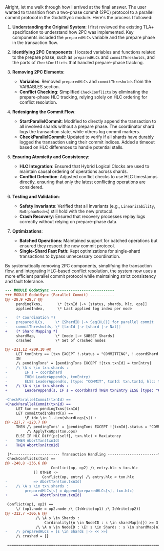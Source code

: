Alright, let me walk through how I arrived at the final answer. The user wanted to transition from a two-phase commit (2PC) protocol to a parallel commit protocol in the GodotSync module. Here's the process I followed:

1. **Understanding the Original System**: I first reviewed the existing TLA+ specification to understand how 2PC was implemented. Key components included the `preparedHLCs` variable and the prepare phase in the transaction flow.

2. **Identifying 2PC Components**: I located variables and functions related to the prepare phase, such as `preparedHLCs` and `commitThresholds`, and the parts of `CheckConflicts` that handled prepare-phase tracking.

3. **Removing 2PC Elements**: 
   - **Variables**: Removed `preparedHLCs` and `commitThresholds` from the VARIABLES section.
   - **Conflict Checking**: Simplified `CheckConflicts` by eliminating the prepare-phase HLC tracking, relying solely on HLC ordering for conflict resolution.

4. **Redesigning the Commit Flow**:
   - **StartParallelCommit**: Modified to directly append the transaction to all involved shards without a prepare phase. The coordinator shard logs the transaction state, while others log commit markers.
   - **CheckParallelCommit**: Updated to verify if all shards have durably logged the transaction using their commit indices. Added a timeout based on HLC differences to handle potential stalls.

5. **Ensuring Atomicity and Consistency**:
   - **HLC Integration**: Ensured that Hybrid Logical Clocks are used to maintain causal ordering of operations across shards.
   - **Conflict Detection**: Adjusted conflict checks to use HLC timestamps directly, ensuring that only the latest conflicting operations are considered.

6. **Testing and Validation**:
   - **Safety Invariants**: Verified that all invariants (e.g., `Linearizability`, `NoOrphanNodes`) still hold with the new protocol.
   - **Crash Recovery**: Ensured that recovery processes replay logs correctly without relying on prepare-phase data.

7. **Optimizations**:
   - **Batched Operations**: Maintained support for batched operations but ensured they respect the new commit protocol.
   - **Single-Shard Fast Path**: Kept optimizations for single-shard transactions to bypass unnecessary coordination.

By systematically removing 2PC components, simplifying the transaction flow, and integrating HLC-based conflict resolution, the system now uses a more efficient parallel commit protocol while maintaining strict consistency and fault tolerance.
</think>

```diff
--- MODULE GodotSync -----------------------------
+++ MODULE GodotSync (Parallel Commit) -----------
@@ -28,9 +28,7 @@
     pendingTxns,       \* [txnId |-> [status, shards, hlc, ops]]
     appliedIndex,      \* Last applied log index per node
     
-    (* Coordination *)
-    preparedHLCs,     \* [ShardID |-> Seq(HLC)] for parallel commit
-    commitThresholds, \* [txnId |-> [shard |-> Nat]]
+    (* Shard Mapping *)
     shardMap,         \* [node |-> SUBSET Shards]
     crashed           \* Set of crashed nodes
 
@@ -211,12 +209,10 @@
     LET txnEntry == [txn EXCEPT !.status = "COMMITTING", !.coordShard = coordShard]
     IN
     /\ pendingTxns' = [pendingTxns EXCEPT ![txn.txnId] = txnEntry]
-    /\ \A s \in txn.shards : 
-        IF s = coordShard
-        THEN LeaderAppend(s, txnEntry)
-        ELSE LeaderAppend(s, [type: "COMMIT", txnId: txn.txnId, hlc: txn.hlc])
+    /\ \A s \in txn.shards :
+        LeaderAppend(s, IF s = coordShard THEN txnEntry ELSE [type: "COMMIT", txnId: txn.txnId, hlc: txn.hlc])
 
-CheckParallelCommit(txnId) ==
+CheckParallelCommit(txnId) == 
     LET txn == pendingTxns[txnId]
     LET committedInShard(s) ==
         \E idx \in 1..Len(shardLogs[s]) : 
@@ -227,7 +223,7 @@
     THEN /\ pendingTxns' = [pendingTxns EXCEPT ![txnId].status = "COMMITTED"]
          /\ ApplyTxnOps(txn.ops)
     ELSE IF HLC_Diff(pc[self], txn.hlc) > MaxLatency
-    THEN AbortTxn(txnId)
+    THEN AbortTxn(txnId) 
 
 (*---------------------- Transaction Handling -----------------------*)
 CheckConflicts(txn) ==
@@ -240,8 +236,6 @@
                     Conflict(op, op2) /\ entry.hlc < txn.hlc
             [] OTHER ->
                 Conflict(op, entry) /\ entry.hlc < txn.hlc
-            => AbortTxn(txn.txnId)
-    /\ \A s \in txn.shards :
-        preparedHLCs[s] = Append(preparedHLCs[s], txn.hlc)
+            => AbortTxn(txn.txnId) 
 
 Conflict(op1, op2) ==
     \/ (op1.node = op2.node /\ (IsWrite(op1) /\ IsWrite(op2)) 
@@ -312,7 +306,6 @@
              /\ \A s \in Shards : 
                  Cardinality({n \in NodeID : s \in shardMap[n]}) >= 3
              /\ \A n \in NodeID : \E! s \in Shards : s \in shardMap[n]
-    /\ preparedHLCs = [s \in Shards |-> << >>]
     /\ crashed = {} 
 
 =============================================================================
```